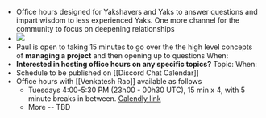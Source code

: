 - Office hours designed for Yakshavers and Yaks to answer questions and impart wisdom to less experienced Yaks. One more channel for the community to focus on deepening relationships 
- ![](https://firebasestorage.googleapis.com/v0/b/firescript-577a2.appspot.com/o/imgs%2Fapp%2FArtOfGig%2FN6xYAdWkz8?alt=media&token=57b390c8-e7bb-43c6-987f-94324df52daf)
- Paul is open to taking 15 minutes to go over the the high level concepts of **managing a project** and then opening up to questions 
When:
- **Interested in hosting office hours on any specific topics?**
Topic:
When: 
- Schedule to be published on [[Discord Chat Calendar]]
- Office hours with [[Venkatesh Rao]] available as follows
    - Tuesdays 4:00-5:30 PM (23h00 - 00h30 UTC), 15 min x 4, with 5 minute breaks in between. [Calendly link](https://calendly.com/ribbonfarm/yak-collective-office-hour-slot)
    - More -- TBD

